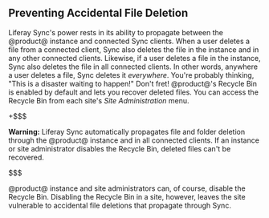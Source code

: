 
## Preventing Accidental File Deletion

Liferay Sync's power rests in its ability to propagate between the @product@ 
instance and connected Sync clients. When a user deletes a file from a connected 
client, Sync also deletes the file in the instance and in any other connected 
clients. Likewise, if a user deletes a file in the instance, Sync also deletes 
the file in all connected clients. In other words, anywhere a user deletes a 
file, Sync deletes it *everywhere*. You're probably thinking, "This is a 
disaster waiting to happen!" Don't fret! @product@'s Recycle Bin is enabled by 
default and lets you recover deleted files. You can access the Recycle Bin from 
each site's *Site Administration* menu. 

+$$$

**Warning:** Liferay Sync automatically propagates file and folder deletion
through the @product@ instance and in all connected clients. If an instance or 
site administrator disables the Recycle Bin, deleted files can't be recovered.

$$$

@product@ instance and site administrators can, of course, disable the Recycle 
Bin. Disabling the Recycle Bin in a site, however, leaves the site vulnerable to
accidental file deletions that propagate through Sync. 
